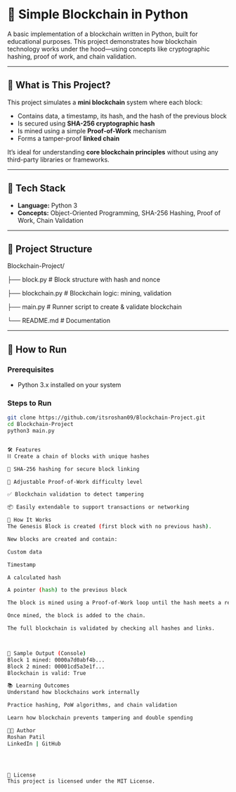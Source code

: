 # 🔗 Simple Blockchain in Python

A basic implementation of a blockchain written in Python, built for educational purposes. This project demonstrates how blockchain technology works under the hood—using concepts like cryptographic hashing, proof of work, and chain validation.

---

## 🧠 What is This Project?

This project simulates a **mini blockchain** system where each block:
- Contains data, a timestamp, its hash, and the hash of the previous block
- Is secured using **SHA-256 cryptographic hash**
- Is mined using a simple **Proof-of-Work** mechanism
- Forms a tamper-proof **linked chain**

It’s ideal for understanding **core blockchain principles** without using any third-party libraries or frameworks.

---

## 🧰 Tech Stack

- **Language:** Python 3
- **Concepts:** Object-Oriented Programming, SHA-256 Hashing, Proof of Work, Chain Validation

---

## 📂 Project Structure

Blockchain-Project/

├── block.py # Block structure with hash and nonce

├── blockchain.py # Blockchain logic: mining, validation

├── main.py # Runner script to create & validate blockchain

└── README.md # Documentation


---

## 🚀 How to Run

### Prerequisites
- Python 3.x installed on your system

### Steps to Run
```bash
git clone https://github.com/itsroshan09/Blockchain-Project.git
cd Blockchain-Project
python3 main.py


🛠️ Features
⛓️ Create a chain of blocks with unique hashes

🔐 SHA-256 hashing for secure block linking

🧩 Adjustable Proof-of-Work difficulty level

✅ Blockchain validation to detect tampering

📦 Easily extendable to support transactions or networking

🎯 How It Works
The Genesis Block is created (first block with no previous hash).

New blocks are created and contain:

Custom data

Timestamp

A calculated hash

A pointer (hash) to the previous block

The block is mined using a Proof-of-Work loop until the hash meets a required difficulty (e.g., starts with 0000).

Once mined, the block is added to the chain.

The full blockchain is validated by checking all hashes and links.



📸 Sample Output (Console)
Block 1 mined: 0000a7d0abf4b...
Block 2 mined: 00001cd5a3e1f...
Blockchain is valid: True

📚 Learning Outcomes
Understand how blockchains work internally

Practice hashing, PoW algorithms, and chain validation

Learn how blockchain prevents tampering and double spending

👨‍💻 Author
Roshan Patil
LinkedIn | GitHub




📜 License
This project is licensed under the MIT License.
